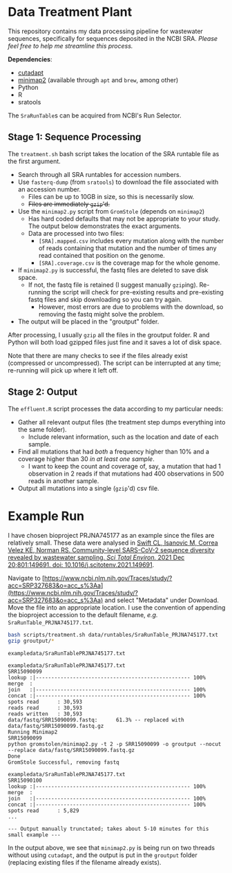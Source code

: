 # Data Treatment Plant

This repository contains my data processing pipeline for wastewater sequences, specifically for sequences deposited in the NCBI SRA. *Please feel free to help me streamline this process.*

**Dependencies**:

- [cutadapt](https://cutadapt.readthedocs.io/en/stable/)
- [minimap2](https://github.com/lh3/minimap2) (available through `apt` and `brew`, among other)
- Python
- R
- sratools

The `SraRunTable`s can be acquired from NCBI's Run Selector. 

## Stage 1: Sequence Processing

The `treatment.sh` bash script takes the location of the SRA runtable file as the first argument.

- Search through all SRA runtables for accession numbers.
- Use `fasterq-dump` (from `sratools`) to download the file associated with an accession number.
    - Files can be up to 10GB in size, so this is necessarily slow.
    - ~~Files are immediately `gzip`'d.~~
- Use the `minimap2.py` script from `GromStole` (depends on `minimap2`)
    - Has hard coded defaults that may not be appropriate to your study. The output below demonstrates the exact arguments.
    - Data are processed into two files:
        - `[SRA].mapped.csv` includes every mutation along with the number of reads containing that mutation and the number of times any read contained that position on the genome.
        - `[SRA].coverage.csv` is the coverage map for the whole genome.
- If `minimap2.py` is successful, the fastq files are deleted to save disk space.
    - If not, the fastq file is retained (I suggest manually `gzip`ing). Re-running the script will check for pre-existing results and pre-existing fastq files and skip downloading so you can try again. 
        - However, most errors are due to problems with the download, so removing the fastq might solve the problem.
- The output will be placed in the "groutput" folder. 

After processing, I usually `gzip` all the files in the groutput folder. R and Python will both load gzipped files just fine and it saves a lot of disk space.

Note that there are many checks to see if the files already exist (compressed or uncompressed). The script can be interrupted at any time; re-running will pick up where it left off.

## Stage 2: Output

The `effluent.R` script processes the data according to my particular needs:

- Gather all relevant output files (the treatment step dumps everything into the same folder).
    - Include relevant information, such as the location and date of each sample.
- Find all mutations that had *both* a frequency higher than 10% and a coverage higher than 30 *in at least one sample*.
    - I want to keep the count and coverage of, say, a mutation that had 1 observation in 2 reads if that mutations had 400 observations in 500 reads in another sample. 
- Output all mutations into a single (`gzip`'d) csv file.

# Example Run

I have chosen bioproject PRJNA745177 as an example since the files are relatively small. These data were analysed in [Swift CL, Isanovic M, Correa Velez KE, Norman RS. Community-level SARS-CoV-2 sequence diversity revealed by wastewater sampling. *Sci Total Environ.* 2021 Dec 20;801:149691. doi: 10.1016/j.scitotenv.2021.149691](https://www.ncbi.nlm.nih.gov/pmc/articles/PMC8372435/).

Navigate to [https://www.ncbi.nlm.nih.gov/Traces/study/?acc=SRP327683&o=acc_s%3Aa](https://www.ncbi.nlm.nih.gov/Traces/study/?acc=SRP327683&o=acc_s%3Aa) and select "Metadata" under Download. Move the file into an appropriate location. I use the convention of appending the bioproject accession to the default filename, *e.g.* `SraRunTable_PRJNA745177.txt`.

```sh
bash scripts/treatment.sh data/runtables/SraRunTable_PRJNA745177.txt
gzip groutput/*
```

```
exampledata/SraRunTablePRJNA745177.txt

exampledata/SraRunTablePRJNA745177.txt
SRR15090099
lookup :|-------------------------------------------------- 100%   
merge  : 
join   :|-------------------------------------------------- 100%   
concat :|-------------------------------------------------- 100%   
spots read      : 30,593
reads read      : 30,593
reads written   : 30,593
data/fastq/SRR15090099.fastq:      61.3% -- replaced with data/fastq/SRR15090099.fastq.gz
Running Minimap2
SRR15090099
python gromstolen/minimap2.py -t 2 -p SRR15090099 -o groutput --nocut --replace data/fastq/SRR15090099.fastq.gz
Done
GromStole Successful, removing fastq

exampledata/SraRunTablePRJNA745177.txt
SRR15090100
lookup :|-------------------------------------------------- 100%   
merge  : 
join   :|-------------------------------------------------- 100%   
concat :|-------------------------------------------------- 100%   
spots read      : 5,829
...

--- Output manually trunctated; takes about 5-10 minutes for this small example ---
```

In the output above, we see that `minimap2.py` is being run on two threads without using `cutadapt`, and the output is put in the `groutput` folder (replacing existing files if the filename already exists). 
